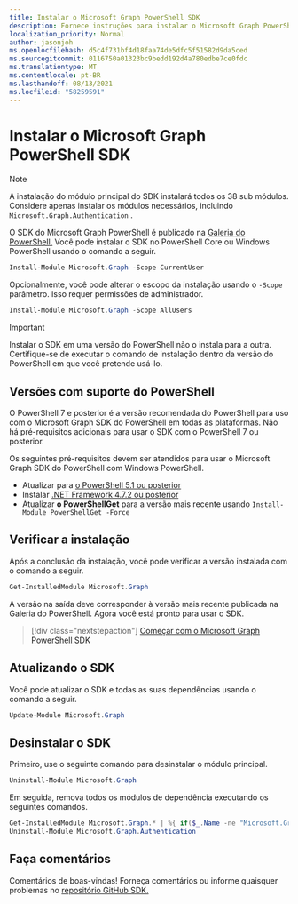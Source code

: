 ```yaml
---
title: Instalar o Microsoft Graph PowerShell SDK
description: Fornece instruções para instalar o Microsoft Graph PowerShell SDK.
localization_priority: Normal
author: jasonjoh
ms.openlocfilehash: d5c4f731bf4d18faa74de5dfc5f51582d9da5ced
ms.sourcegitcommit: 0116750a01323bc9bedd192d4a780edbe7ce0fdc
ms.translationtype: MT
ms.contentlocale: pt-BR
ms.lasthandoff: 08/13/2021
ms.locfileid: "58259591"
---
```

# <a name="install-the-microsoft-graph-powershell-sdk"></a>Instalar o Microsoft Graph PowerShell SDK

> [!NOTE]
> A instalação do módulo principal do SDK instalará todos os 38 sub módulos. Considere apenas instalar os módulos necessários, incluindo `Microsoft.Graph.Authentication` .

O SDK do Microsoft Graph PowerShell é publicado na [Galeria do PowerShell.](https://www.powershellgallery.com/packages/Microsoft.Graph) Você pode instalar o SDK no PowerShell Core ou Windows PowerShell usando o comando a seguir.

```powershell
Install-Module Microsoft.Graph -Scope CurrentUser
```

Opcionalmente, você pode alterar o escopo da instalação usando o `-Scope` parâmetro. Isso requer permissões de administrador.

```powershell
Install-Module Microsoft.Graph -Scope AllUsers
```

> [!IMPORTANT]
> Instalar o SDK em uma versão do PowerShell não o instala para a outra. Certifique-se de executar o comando de instalação dentro da versão do PowerShell em que você pretende usá-lo.

## <a name="supported-powershell-versions"></a>Versões com suporte do PowerShell

O PowerShell 7 e posterior é a versão recomendada do PowerShell para uso com o Microsoft Graph SDK do PowerShell em todas as plataformas. Não há pré-requisitos adicionais para usar o SDK com o PowerShell 7 ou posterior.

Os seguintes pré-requisitos devem ser atendidos para usar o Microsoft Graph SDK do PowerShell com Windows PowerShell.

- Atualizar para [o PowerShell 5.1 ou posterior](/powershell/scripting/windows-powershell/install/installing-windows-powershell#upgrading-existing-windows-powershell)
- Instalar [.NET Framework 4.7.2 ou posterior](/dotnet/framework/install/)
- Atualizar **o PowerShellGet** para a versão mais recente usando `Install-Module PowerShellGet -Force`

## <a name="verify-installation"></a>Verificar a instalação

Após a conclusão da instalação, você pode verificar a versão instalada com o comando a seguir.

```powershell
Get-InstalledModule Microsoft.Graph
```

A versão na saída deve corresponder à versão mais recente publicada na Galeria do PowerShell. Agora você está pronto para usar o SDK.

> [!div class="nextstepaction"]
> [Começar com o Microsoft Graph PowerShell SDK](get-started.md)

## <a name="updating-the-sdk"></a>Atualizando o SDK

Você pode atualizar o SDK e todas as suas dependências usando o comando a seguir.

```powershell
Update-Module Microsoft.Graph
```

## <a name="uninstalling-the-sdk"></a>Desinstalar o SDK

Primeiro, use o seguinte comando para desinstalar o módulo principal.

```powershell
Uninstall-Module Microsoft.Graph
```

Em seguida, remova todos os módulos de dependência executando os seguintes comandos.

```powershell
Get-InstalledModule Microsoft.Graph.* | %{ if($_.Name -ne "Microsoft.Graph.Authentication"){ Uninstall-Module $_.Name } }
Uninstall-Module Microsoft.Graph.Authentication
```

## <a name="provide-feedback"></a>Faça comentários

Comentários de boas-vindas! Forneça comentários ou informe quaisquer problemas no [repositório GitHub SDK.](https://github.com/microsoftgraph/msgraph-sdk-powershell/issues)
